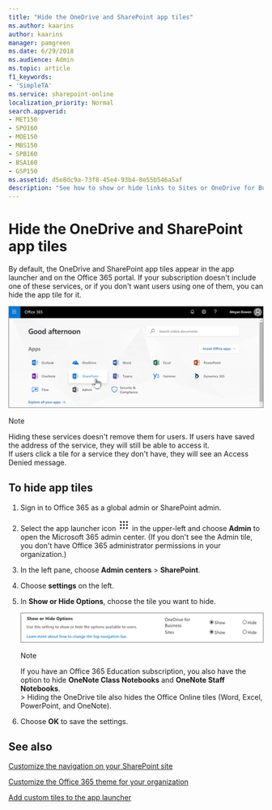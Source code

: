 ```yaml
---
title: "Hide the OneDrive and SharePoint app tiles"
ms.author: kaarins
author: kaarins
manager: pamgreen
ms.date: 6/29/2018
ms.audience: Admin
ms.topic: article
f1_keywords:
- 'SimpleTA'
ms.service: sharepoint-online
localization_priority: Normal
search.appverid:
- MET150
- SPO160
- MOE150
- MBS150
- SPB160
- BSA160
- GSP150
ms.assetid: d5e8dc9a-73f8-45e4-93b4-8e55b546a5af
description: "See how to show or hide links to Sites or OneDrive for Business. "
---
```


# Hide the OneDrive and SharePoint app tiles

By default, the OneDrive and SharePoint app tiles appear in the app launcher and on the Office 365 portal. If your subscription doesn't include one of these services, or if you don't want users using one of them, you can hide the app tile for it. 
  
![Office 365 start page with SharePoint selected](media/4ff2c093-2b26-4d28-a65b-4d02e66818df.png)
  
> [!NOTE]
> Hiding these services doesn't remove them for users. If users have saved the address of the service, they will still be able to access it. <br> If users click a tile for a service they don't have, they will see an Access Denied message. 
  
## To hide app tiles
<a name="__top"> </a>

1. Sign in to Office 365 as a global admin or SharePoint admin.
    
2. Select the app launcher icon ![The app launcher icon in Office 365](media/e5aee650-c566-4100-aaad-4cc2355d909f.png) in the upper-left and choose **Admin** to open the Microsoft 365 admin center. (If you don't see the Admin tile, you don't have Office 365 administrator permissions in your organization.) 
    
3. In the left pane, choose **Admin centers** \> **SharePoint**.
    
4. Choose **settings** on the left. 
    
5. In **Show or Hide Options**, choose the tile you want to hide.
    
    ![SPO SharePoint Settings Show/hide options section](media/516f0f56-c44e-465e-8ec5-ba56fbbe2b3b.PNG)
  
    > [!NOTE]
    > If you have an Office 365 Education subscription, you also have the option to hide **OneNote Class Notebooks** and **OneNote Staff Notebooks**. <br>> Hiding the OneDrive tile also hides the Office Online tiles (Word, Excel, PowerPoint, and OneNote). 
  
6. Choose **OK** to save the settings. 
    
## See also
<a name="__top"> </a>

[Customize the navigation on your SharePoint site](https://support.office.com/article/3CD61AE7-A9ED-4E1E-BF6D-4655F0BF25CA#ID0EAACAAA=Online)
  
[Customize the Office 365 theme for your organization](/office365/admin/setup/customize-your-organization-theme)
  
[Add custom tiles to the app launcher](/office365/admin/manage/customize-the-app-launcher)

